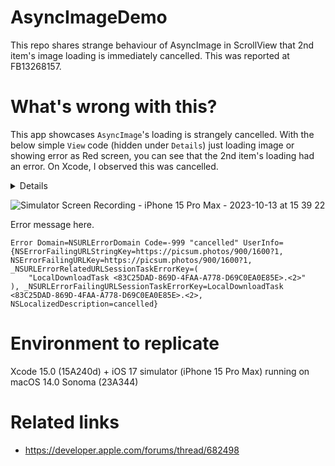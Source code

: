 # AsyncImageDemo

This repo shares strange behaviour of AsyncImage in ScrollView that 2nd item's image loading is immediately cancelled.
This was reported at FB13268157.

# What's wrong with this?

This app showcases `AsyncImage`'s loading is strangely cancelled. With the below simple `View` code (hidden under `Details`) just loading image or showing error as Red screen, 
you can see that the 2nd item's loading had an error. On Xcode, I observed this was cancelled.  

<details>
  
```swift
struct ItemView: View {
    let url: URL?

    var body: some View {
        AsyncImage(url: url) { phase in
            switch phase {
            case .empty:
                ProgressView()
            case .success(let image):
                image
                    .aspectRatio(contentMode: .fill)
                    .containerRelativeFrame([.vertical, .horizontal])
                    .clipped()
            case .failure(let error):
                let _ = print(error)
                Color.red
                    .containerRelativeFrame([.vertical, .horizontal])
                    .clipped()
            @unknown default:
                ProgressView()
            }
        }
    }
}

struct ContentView: View {
    let urls: [URL?] = [
        URL(string: "https://picsum.photos/900/1600?0"),
        URL(string: "https://picsum.photos/900/1600?1"),
        URL(string: "https://picsum.photos/900/1600?2"),
        URL(string: "https://picsum.photos/900/1600?3"),
        URL(string: "https://picsum.photos/900/1600?4"),
    ]

    var body: some View {
        ScrollView {
            LazyVStack(spacing: 0) {
                ForEach(urls, id: \.self) { url in
                    ItemView(url: url)
                        .frame(maxWidth: .infinity, maxHeight: .infinity)
                        .containerRelativeFrame([.horizontal, .vertical])
                }
            }
            .scrollTargetLayout()
        }
        .ignoresSafeArea()
        .scrollTargetBehavior(.paging)
    }
}
```

</details>

![Simulator Screen Recording - iPhone 15 Pro Max - 2023-10-13 at 15 39 22](https://github.com/ainame/AsyncImageDemo/assets/748949/4f151805-bf89-4d35-a158-17706cb2d334)

Error message here.

```
Error Domain=NSURLErrorDomain Code=-999 "cancelled" UserInfo={NSErrorFailingURLStringKey=https://picsum.photos/900/1600?1, NSErrorFailingURLKey=https://picsum.photos/900/1600?1, _NSURLErrorRelatedURLSessionTaskErrorKey=(
    "LocalDownloadTask <83C25DAD-869D-4FAA-A778-D69C0EA0E85E>.<2>"
), _NSURLErrorFailingURLSessionTaskErrorKey=LocalDownloadTask <83C25DAD-869D-4FAA-A778-D69C0EA0E85E>.<2>, NSLocalizedDescription=cancelled}
```

# Environment to replicate

Xcode 15.0 (15A240d) + iOS 17 simulator (iPhone 15 Pro Max) running on macOS 14.0 Sonoma (23A344)

# Related links

* https://developer.apple.com/forums/thread/682498
